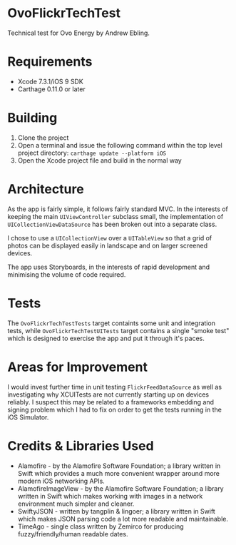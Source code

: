 # OvoFlickrTechTest
Technical test for Ovo Energy by Andrew Ebling.

# Requirements

* Xcode 7.3.1/iOS 9 SDK
* Carthage 0.11.0 or later

# Building

1. Clone the project
1. Open a terminal and issue the following command within the top level project directory: ```carthage update --platform iOS```
1. Open the Xcode project file and build in the normal way

# Architecture

As the app is fairly simple, it follows fairly standard MVC. In the interests of keeping the main ```UIViewController``` subclass small, the implementation of ```UICollectionViewDataSource``` has been broken out into a separate class.

I chose to use a ```UICollectionView``` over a ```UITableView``` so that a grid of photos can be displayed easily in landscape and on larger screened devices.

The app uses Storyboards, in the interests of rapid development and minimising the volume of code required.

# Tests

The ```OvoFlickrTechTestTests``` target containts some unit and integration tests, while ```OvoFlickrTechTestUITests``` target contains a single "smoke test" which is designed to exercise the app and put it through it's paces.

# Areas for Improvement

I would invest further time in unit testing ```FlickrFeedDataSource``` as well as investigating why XCUITests are not currently starting up on devices reliably. I suspect this may be related to a frameworks embedding and signing problem which I had to fix on order to get the tests running in the iOS Simulator.

# Credits & Libraries Used

* Alamofire - by the Alamofire Software Foundation; a library written in Swift which provides a much more convenient wrapper around more modern iOS networking APIs. 
* AlamofireImageView - by the Alamofire Software Foundation; a library written in Swift which makes working with images in a network environment much simpler and cleaner.
* SwiftyJSON - written by tangplin & lingoer; a library written in Swift which makes JSON parsing code a lot more readable and maintainable.
* TimeAgo - single class written by Zemirco for producing fuzzy/friendly/human readable dates.